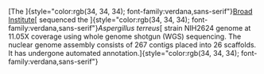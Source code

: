 [The
]{style="color:rgb(34, 34, 34); font-family:verdana,sans-serif"}[Broad
Institute](http://www.broad.mit.edu/annotation/fungi/aspergillus_terreus/index.html)[
sequenced the
]{style="color:rgb(34, 34, 34); font-family:verdana,sans-serif"}*Aspergillus
terreus*[ strain NIH2624 genome at 11.05X coverage using whole genome
shotgun (WGS) sequencing. The nuclear genome assembly consists of 267
contigs placed into 26 scaffolds. It has undergone automated
annotation.]{style="color:rgb(34, 34, 34); font-family:verdana,sans-serif"}
